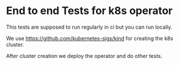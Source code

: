 # End to end Tests for k8s operator

This tests are supposed to run regularly in ci but you can run  locally.

We use https://github.com/kubernetes-sigs/kind for creating the k8s cluster.

After cluster creation we deploy the operator and do other tests.
